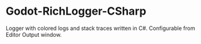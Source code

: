 # Godot-RichLogger-CSharp
Logger with colored logs and stack traces written in C#. Configurable from Editor Output window.
